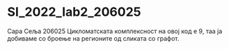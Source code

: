 # SI_2022_lab2_206025
Сара Сеља
206025
Цикломатската комплексност на овој код е 9, таа ја добиваме со броење на регионите од сликата со графот.
